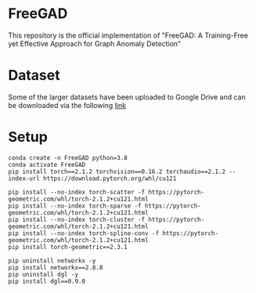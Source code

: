 # FreeGAD
 This repository is the official implementation of "FreeGAD: A Training-Free yet Effective Approach for Graph Anomaly Detection"

# Dataset
Some of the larger datasets have been uploaded to Google Drive and can be downloaded via the following [link](https://drive.google.com/drive/folders/1XrXCnSzWrT0h0foQ1FxjBJOyAh5YfCEV?usp=sharing)


# Setup
```js/java/c#/text
conda create -n FreeGAD python=3.8
conda activate FreeGAD
pip install torch==2.1.2 torchvision==0.16.2 torchaudio==2.1.2 --index-url https://download.pytorch.org/whl/cu121

pip install --no-index torch-scatter -f https://pytorch-geometric.com/whl/torch-2.1.2+cu121.html
pip install --no-index torch-sparse -f https://pytorch-geometric.com/whl/torch-2.1.2+cu121.html
pip install --no-index torch-cluster -f https://pytorch-geometric.com/whl/torch-2.1.2+cu121.html
pip install --no-index torch-spline-conv -f https://pytorch-geometric.com/whl/torch-2.1.2+cu121.html
pip install torch-geometric==2.3.1

pip uninstall networkx -y
pip install networkx==2.8.8
pip uninstall dgl -y
pip install dgl==0.9.0
```
